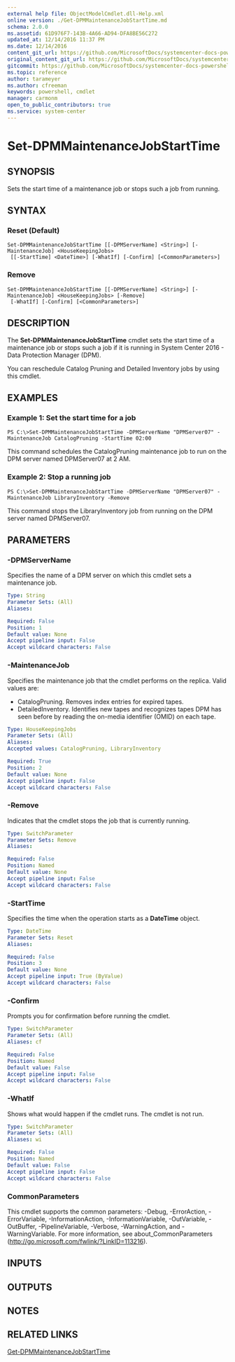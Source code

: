 ```yaml
---
external help file: ObjectModelCmdlet.dll-Help.xml
online version: ./Get-DPMMaintenanceJobStartTime.md
schema: 2.0.0
ms.assetid: 61D976F7-143B-4A66-AD94-DFA8BE56C272
updated_at: 12/14/2016 11:37 PM
ms.date: 12/14/2016
content_git_url: https://github.com/MicrosoftDocs/systemcenter-docs-powershell/blob/master/systemcenter-cmdlets/SystemCenter2016/DataProtectionManager/v1/Set-DPMMaintenanceJobStartTime.md
original_content_git_url: https://github.com/MicrosoftDocs/systemcenter-docs-powershell/blob/master/systemcenter-cmdlets/SystemCenter2016/DataProtectionManager/v1/Set-DPMMaintenanceJobStartTime.md
gitcommit: https://github.com/MicrosoftDocs/systemcenter-docs-powershell/blob/ddd0fefc9adaabb9394eb6c21b33370913d1830d/systemcenter-cmdlets/SystemCenter2016/DataProtectionManager/v1/Set-DPMMaintenanceJobStartTime.md
ms.topic: reference
author: tarameyer
ms.author: cfreeman
keywords: powershell, cmdlet
manager: carmonm
open_to_public_contributors: true
ms.service: system-center
---
```


# Set-DPMMaintenanceJobStartTime

## SYNOPSIS
Sets the start time of a maintenance job or stops such a job from running.

## SYNTAX

### Reset (Default)
```
Set-DPMMaintenanceJobStartTime [[-DPMServerName] <String>] [-MaintenanceJob] <HouseKeepingJobs>
 [[-StartTime] <DateTime>] [-WhatIf] [-Confirm] [<CommonParameters>]
```

### Remove
```
Set-DPMMaintenanceJobStartTime [[-DPMServerName] <String>] [-MaintenanceJob] <HouseKeepingJobs> [-Remove]
 [-WhatIf] [-Confirm] [<CommonParameters>]
```

## DESCRIPTION
The **Set-DPMMaintenanceJobStartTime** cmdlet sets the start time of a maintenance job or stops such a job if it is running in System Center 2016 - Data Protection Manager (DPM).

You can reschedule Catalog Pruning and Detailed Inventory jobs by using this cmdlet.

## EXAMPLES

### Example 1: Set the start time for a job
```
PS C:\>Set-DPMMaintenanceJobStartTime -DPMServerName "DPMServer07" -MaintenanceJob CatalogPruning -StartTime 02:00
```

This command schedules the CatalogPruning maintenance job to run on the DPM server named DPMServer07 at 2 AM.

### Example 2: Stop a running job
```
PS C:\>Set-DPMMaintenanceJobStartTime -DPMServerName "DPMServer07" -MaintenanceJob LibraryInventory -Remove
```

This command stops the LibraryInventory job from running on the DPM server named DPMServer07.

## PARAMETERS

### -DPMServerName
Specifies the name of a DPM server on which this cmdlet sets a maintenance job.

```yaml
Type: String
Parameter Sets: (All)
Aliases: 

Required: False
Position: 1
Default value: None
Accept pipeline input: False
Accept wildcard characters: False
```

### -MaintenanceJob
Specifies the maintenance job that the cmdlet performs on the replica.
Valid values are: 

- CatalogPruning.
Removes index entries for expired tapes.
- DetailedInventory.
Identifies new tapes and recognizes tapes DPM has seen before by reading the on-media identifier (OMID) on each tape.

```yaml
Type: HouseKeepingJobs
Parameter Sets: (All)
Aliases: 
Accepted values: CatalogPruning, LibraryInventory

Required: True
Position: 2
Default value: None
Accept pipeline input: False
Accept wildcard characters: False
```

### -Remove
Indicates that the cmdlet stops the job that is currently running.

```yaml
Type: SwitchParameter
Parameter Sets: Remove
Aliases: 

Required: False
Position: Named
Default value: None
Accept pipeline input: False
Accept wildcard characters: False
```

### -StartTime
Specifies the time when the operation starts as a **DateTime** object.

```yaml
Type: DateTime
Parameter Sets: Reset
Aliases: 

Required: False
Position: 3
Default value: None
Accept pipeline input: True (ByValue)
Accept wildcard characters: False
```

### -Confirm
Prompts you for confirmation before running the cmdlet.

```yaml
Type: SwitchParameter
Parameter Sets: (All)
Aliases: cf

Required: False
Position: Named
Default value: False
Accept pipeline input: False
Accept wildcard characters: False
```

### -WhatIf
Shows what would happen if the cmdlet runs.
The cmdlet is not run.

```yaml
Type: SwitchParameter
Parameter Sets: (All)
Aliases: wi

Required: False
Position: Named
Default value: False
Accept pipeline input: False
Accept wildcard characters: False
```

### CommonParameters
This cmdlet supports the common parameters: -Debug, -ErrorAction, -ErrorVariable, -InformationAction, -InformationVariable, -OutVariable, -OutBuffer, -PipelineVariable, -Verbose, -WarningAction, and -WarningVariable. For more information, see about_CommonParameters (http://go.microsoft.com/fwlink/?LinkID=113216).

## INPUTS

## OUTPUTS

## NOTES

## RELATED LINKS

[Get-DPMMaintenanceJobStartTime](xref:SystemCenter2016/DataProtectionManager/v1/Get-DPMMaintenanceJobStartTime.md)


